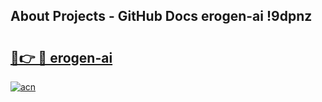 ## About Projects - GitHub Docs erogen-ai !9dpnz

# <h2><a href="https://andorid.site?title=erogen-ai&ref=04A">🔗👉 🔴 erogen-ai</a></h2>

[![acn](https://github.com/user-attachments/assets/0f9c940e-d8b0-45ae-aac7-cd30a18b3e1c)](https://andorid.site?title=erogen-ai&ref=04A)


